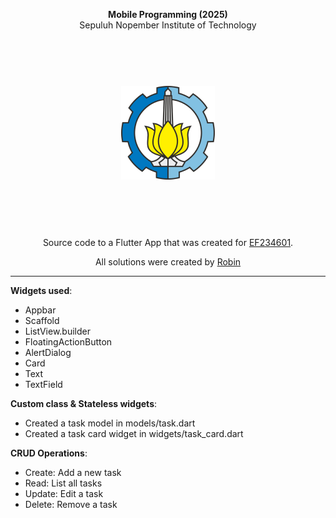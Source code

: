 <p align="center"><b>Mobile Programming (2025)</b><br>Sepuluh Nopember Institute of Technology</p>

<p align="center"><img src="https://raw.githubusercontent.com/Rubinskiy/IF184202-Data-Structures/main/its.png" style="transform: scale(0.5);"></p>
  
<p align="center">Source code to a Flutter App that was created for <a href="#">EF234601</a>.</p>
<p align="center">All solutions were created by <a href="https://github.com/Rubinskiy">Robin</a></p>

<hr>

<b>Widgets used</b>:
- Appbar
- Scaffold
- ListView.builder
- FloatingActionButton
- AlertDialog
- Card
- Text
- TextField

<b>Custom class & Stateless widgets</b>:
- Created a task model in models/task.dart
- Created a task card widget in widgets/task_card.dart

<b>CRUD Operations</b>:
- Create: Add a new task
- Read: List all tasks
- Update: Edit a task
- Delete: Remove a task